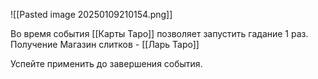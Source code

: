 ![[Pasted image 20250109210154.png]]

Во время события [[Карты Таро]] позволяет запустить гадание 1 раз.
Получение Магазин слитков - [[Ларь Таро]]

Успейте применить до завершения события.